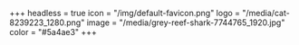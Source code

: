+++
headless = true
icon = "/img/default-favicon.png"
logo = "/media/cat-8239223_1280.png"
image = "/media/grey-reef-shark-7744765_1920.jpg"
color = "#5a4ae3"
+++
